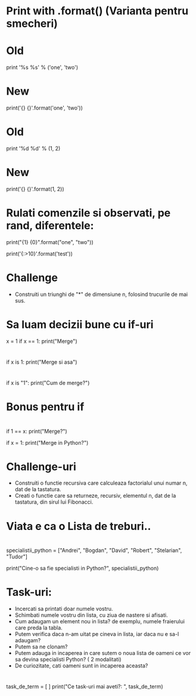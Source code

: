 
# Print with .format() (Varianta pentru smecheri)
# 
# 
# 

# Old
print '%s %s' % ('one', 'two')

# New
print('{} {}'.format('one', 'two'))

# Old
print '%d %d' % (1, 2)

# New
print('{} {}'.format(1, 2))
#
#
#
# Rulati comenzile si observati, pe rand, diferentele:
print("{1} {0}".format("one", "two"))

print('{:>10}'.format('test'))


# Challenge
- Construiti un triunghi de "*" de dimensiune n, folosind trucurile de mai sus.

#
#
#
# Sa luam decizii bune cu if-uri

x = 1
if x == 1:
    print("Merge")
# 
if x is 1:
    print("Merge si asa")
# 
if x is "1":
    print("Cum de merge?")
# 
# Bonus pentru if
#
if 1 == x:
    print("Merge?")
    
if x = 1:
    print("Merge in Python?")

# 
# Challenge-uri
- Construiti o functie recursiva care calculeaza factorialul unui numar n, dat de la tastatura.
- Creati o functie care sa returneze, recursiv, elementul n, dat de la tastatura, din sirul lui Fibonacci.
# 
#
#
# Viata e ca o Lista de treburi..
#
specialistii_python = ["Andrei", "Bogdan", "David", "Robert", "Stelarian", "Tudor"]

print("Cine-o sa fie specialisti in Python?", specialistii_python)


# Task-uri:
- Incercati sa printati doar numele vostru.
- Schimbati numele vostru din lista, cu ziua de nastere si afisati.
- Cum adaugam un element nou in lista? de exemplu, numele fraierului care preda la tabla.
- Putem verifica daca n-am uitat pe cineva in lista, iar daca nu e sa-l adaugam?
- Putem sa ne clonam? 
- Putem adauga in incaperea in care sutem o noua lista de oameni ce vor sa devina specialisti Python? ( 2 modalitati)
- De curiozitate, cati oameni sunt in incaperea aceasta?
#
#
# 
task_de_term = [ ]
print("Ce task-uri mai aveti?: ", task_de_term)







